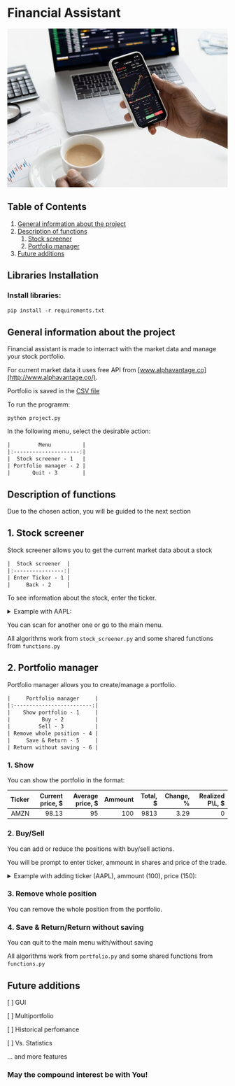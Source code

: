 # Financial Assistant

![](header_image.jpg)

## **Table of Contents**

1. [General information about the project](#general-information-about-the-project)
2. [Description of functions](#description-of-functions)
    1. [Stock screener](#1-stock-screener)
    2. [Portfolio manager](#2-portfolio-manager)
3. [Future additions](#future-additions)

## **Libraries Installation**

### Install libraries: 

    pip install -r requirements.txt

## **General information about the project**

Financial assistant is made to interract with the market data and manage your stock portfolio.

For current market data it uses free API from [www.alphavantage.co](http://www.alphavantage.co/). 

Portfolio is saved in the [CSV file](portfolio.csv)

To run the programm: 
    
    python project.py

In the following menu, select the desirable action:

    |         Menu          |       
    |:---------------------:|       
    |  Stock screener - 1   |       
    | Portfolio manager - 2 |       
    |       Quit - 3        |  
##  **Description of functions**
Due to the chosen action, you will be guided to the next section

## **1. Stock screener**

Stock screener allows you to get the current market data about a stock

    |  Stock screener  |
    |:----------------:|
    | Enter Ticker - 1 |
    |     Back - 2     |

To see information about the stock, enter the ticker.

<details> 
    <summary>Example with AAPL:</summary> 

    +--------------------+------------+
    | symbol             | AAPL       |
    | open               | 158.8600   |
    | high               | 160.3400   |
    | low                | 157.8500   |
    | price              | 160.2500   |
    | volume             | 59256343   |
    | latest trading day | 2023-03-24 |
    | previous close     | 158.9300   |
    | change             | 1.3200     |
    | change percent     | 0.8306%    |    

</details>

You can scan for another one or go to the main menu.

All algorithms work from `stock_screener.py` 
and some shared functions from `functions.py`

## **2. Portfolio manager**

Portfolio manager allows you to create/manage a portfolio.

    |     Portfolio manager     |
    |:-------------------------:|
    |    Show portfolio - 1     |
    |          Buy - 2          |
    |         Sell - 3          |
    | Remove whole position - 4 |
    |     Save & Return - 5     |
    | Return without saving - 6 |

### **1. Show**

You can show the portfolio in the format:

|   Ticker |   Current price, $ |   Average price, $ |   Ammount |   Total, $ |   Change, % |   Realized P\L, $ |
|---------:|-------------------:|-------------------:|----------:|-----------:|------------:|------------------:|
|     AMZN |              98.13 |                 95 |       100 |       9813 |        3.29 |                 0 |

### **2. Buy/Sell** 

You can add or reduce the positions with buy/sell actions.

You will be prompt to enter ticker, ammount in shares and price of the trade.

<details>
<summary>Example with adding ticker (AAPL), ammount (100), price (150):</summary>


Enter stock ticker: AAPL

Enter stock price: 150

Enter ammount of shares: 100
|   Ticker |   Current price, $ |   Average price, $ |   Ammount |   Total, $ |   Change, % |   Realized P\L, $ |
|---------:|-------------------:|-------------------:|----------:|-----------:|------------:|------------------:|
|     AMZN |              98.13 |                 95 |       100 |       9813 |        3.29 |                 0 |
|     AAPL |             160.25 |                150 |       100 |      15000 |        6.83 |                 0 |

</details>

### **3. Remove whole position**

You can remove the whole position from the portfolio.

### **4. Save & Return/Return without saving** 

You can quit to the main menu with/without saving

All algorithms work from `portfolio.py` 
and some shared functions from `functions.py`

## **Future additions**

[ ] GUI

[ ] Multiportfolio

[ ] Historical perfomance

[ ] Vs. Statistics

... and more features

### **May the compound interest be with You!**